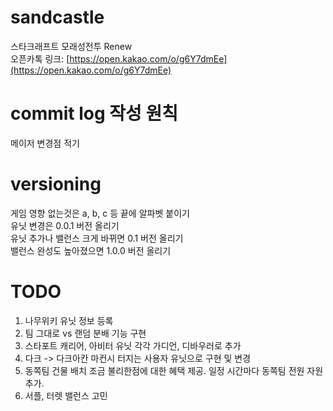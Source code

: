 # sandcastle
스타크래프트 모래성전투 Renew  
오픈카톡 링크: [https://open.kakao.com/o/g6Y7dmEe](https://open.kakao.com/o/g6Y7dmEe)  

# commit log 작성 원칙
메이저 변경점 적기  

# versioning
게임 영향 없는것은 a, b, c 등 끝에 알파벳 붙이기  
유닛 변경은 0.0.1 버전 올리기  
유닛 추가나 밸런스 크게 바뀌면 0.1 버전 올리기  
밸런스 완성도 높아졌으면 1.0.0 버전 올리기  

# TODO
1. 나무위키 유닛 정보 등록
2. 팀 그대로 vs 랜덤 분배 기능 구현
3. 스타포트 캐리어, 아비터 유닛 각각 가디언, 디바우러로 추가
4. 다크 -> 다크아칸 마컨시 터지는 사용자 유닛으로 구현 및 변경
5. 동쪽팀 건물 배치 조금 불리한점에 대한 혜택 제공. 일정 시간마다 동쪽팀 전원 자원 추가.
6. 서플, 터렛 밸런스 고민

